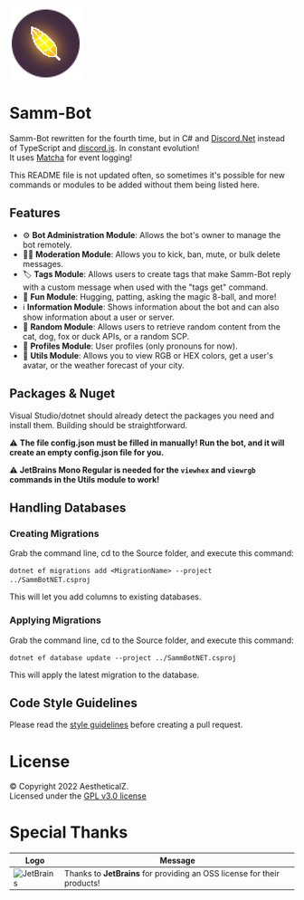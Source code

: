 ![sammbot](SammBot.png)
# Samm-Bot
Samm-Bot rewritten for the fourth time, but in C# and [Discord.Net](https://github.com/discord-net/Discord.Net) instead of TypeScript and [discord.js](https://github.com/discordjs/discord.js). In constant evolution!  
It uses [Matcha](https://github.com/AestheticalZ/Matcha) for event logging!

This README file is not updated often, so sometimes it's possible for new commands or modules to be added without them being listed here.

## Features
* :gear: **Bot Administration Module**: Allows the bot's owner to manage the bot remotely.
* :judge: **Moderation Module**: Allows you to kick, ban, mute, or bulk delete messages.
* :label: **Tags Module**: Allows users to create tags that make Samm-Bot reply with a custom message when used with the "tags get" command.
* :game_die: **Fun Module**: Hugging, patting, asking the magic 8-ball, and more!
* :information_source: **Information Module**: Shows information about the bot and can also show information about a user or server.
* :slot_machine: **Random Module**: Allows users to retrieve random content from the cat, dog, fox or duck APIs, or a random SCP.
* :busts_in_silhouette: **Profiles Module**: User profiles (only pronouns for now).
* :wrench: **Utils Module**: Allows you to view RGB or HEX colors, get a user's avatar, or the weather forecast of your city.
 
## Packages & Nuget
Visual Studio/dotnet should already detect the packages you need and install them.
Building should be straightforward.

:warning: **The file config.json must be filled in manually! Run the bot, and it will create an empty config.json file for you.**

:warning: **JetBrains Mono Regular is needed for the `viewhex` and `viewrgb` commands in the Utils module to work!**

## Handling Databases

### Creating Migrations
Grab the command line, cd to the Source folder, and execute this command:

```
dotnet ef migrations add <MigrationName> --project ../SammBotNET.csproj
```

This will let you add columns to existing databases.

### Applying Migrations
Grab the command line, cd to the Source folder, and execute this command:

```
dotnet ef database update --project ../SammBotNET.csproj
```

This will apply the latest migration to the database.

## Code Style Guidelines

Please read the [style guidelines](STYLE_GUIDELINES.md) before creating a pull request.

# License
© Copyright 2022 AestheticalZ.  
Licensed under the [GPL v3.0 license](LICENSE)

# Special Thanks
| Logo | Message |
| ---- | ------- |
| <img src="https://resources.jetbrains.com/storage/products/company/brand/logos/jb_beam.png" alt="JetBrains" width="128"/> | Thanks to **JetBrains** for providing an OSS license for their products! |
